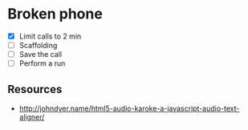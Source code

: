 # Broken phone

- [x] Limit calls to 2 min
- [ ] Scaffolding
- [ ] Save the call
- [ ] Perform a run

## Resources

- http://johndyer.name/html5-audio-karoke-a-javascript-audio-text-aligner/
